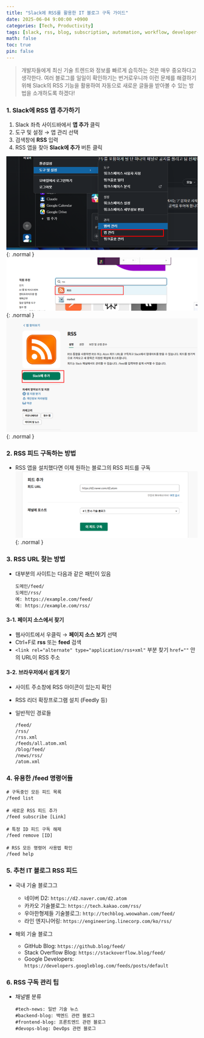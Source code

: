 ```yaml
---
title: "Slack에 RSS를 활용한 IT 블로그 구독 가이드"
date: 2025-06-04 9:00:00 +0900
categories: [Tech, Productivity]
tags: [slack, rss, blog, subscription, automation, workflow, developer-tools]
math: false
toc: true
pin: false
---
```


> 개발자들에게 최신 기술 트렌드와 정보를 빠르게 습득하는 것은 매우 중요하다고 생각한다. 여러 블로그를 일일이 확인하기는 번거로우니까 이런 문제를 해결하기 위해 Slack의 RSS 기능을 활용하여 자동으로 새로운 글들을 받아볼 수 있는 방법을 소개하도록 하겠다! 

### 1. Slack에 RSS 앱 추가하기

1. Slack 좌측 사이드바에서 **앱 추가** 클릭
2. 도구 및 설정 → 앱 관리 선택
3. 검색창에 **RSS** 입력
4. RSS 앱을 찾아 **Slack에 추가** 버튼 클릭

![Desktop View](/assets/img/for_post/2025-06-04-slack-rss-1.png){: .normal }<br>
![Desktop View](/assets/img/for_post/2025-06-04-slack-rss-2.png){: .normal }<br>
![Desktop View](/assets/img/for_post/2025-06-04-slack-rss-3.png){: .normal }<br>

### 2. RSS 피드 구독하는 방법
- RSS 앱을 설치했다면 이제 원하는 블로그의 RSS 피드를 구독
![Desktop View](/assets/img/for_post/2025-06-04-slack-rss-4.png){: .normal }

### 3. RSS URL 찾는 방법

- 대부분의 사이트는 다음과 같은 패턴이 있음
    ```
    도메인/feed/
    도메인/rss/
    예: https://example.com/feed/
    예: https://example.com/rss/
    ```

#### 3-1. 페이지 소스에서 찾기
   -  웹사이트에서 우클릭 → **페이지 소스 보기** 선택
   - Ctrl+F로 **rss** 또는 **feed** 검색
   - `<link rel="alternate" type="application/rss+xml"` 부분 찾기 `href=""` 안의 URL이 RSS 주소

#### 3-2. 브라우저에서 쉽게 찾기
- 사이트 주소창에 RSS 아이콘이 있는지 확인
- RSS 리더 확장프로그램 설치 (Feedly 등)

- 일반적인 경로들
    ```
    /feed/
    /rss/
    /rss.xml
    /feeds/all.atom.xml
    /blog/feed/
    /news/rss/
    /atom.xml
    ```

### 4. 유용한 /feed 명령어들
```
# 구독중인 모든 피드 목록
/feed list 

# 새로운 RSS 피드 추가 
/feed subscribe [Link]

# 특정 ID 피드 구독 해제
/feed remove [ID]

# RSS 모든 명령어 사용법 확인
/feed help
```

### 5. 추천 IT 블로그 RSS 피드
- 국내 기술 블로그그
    - 네이버 D2: `https://d2.naver.com/d2.atom`
    - 카카오 기술블로그: `https://tech.kakao.com/rss/`
    - 우아한형제들 기술블로그: `http://techblog.woowahan.com/feed/`
    - 라인 엔지니어링: `https://engineering.linecorp.com/ko/rss/`

- 해외 기술 블로그
    - GitHub Blog: `https://github.blog/feed/`
    - Stack Overflow Blog: `https://stackoverflow.blog/feed/`
    - Google Developers: `https://developers.googleblog.com/feeds/posts/default`

### 6. RSS 구독 관리 팁
- 채널별 분류 
    ```
    #tech-news: 일반 기술 뉴스
    #backend-blog: 백엔드 관련 블로그
    #frontend-blog: 프론트엔드 관련 블로그
    #devops-blog: DevOps 관련 블로그
    ```
